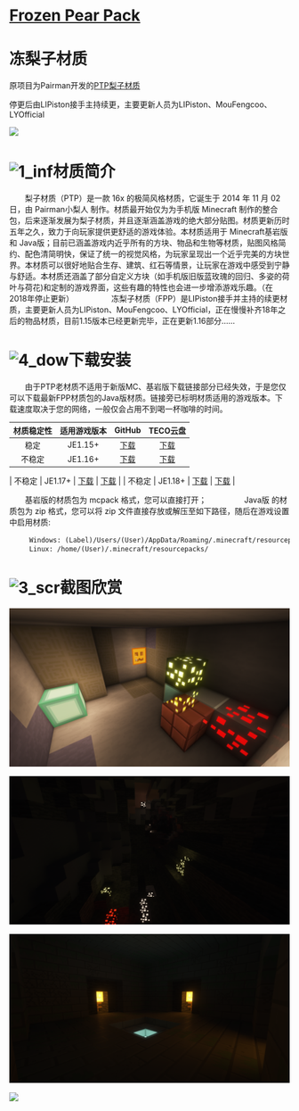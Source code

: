 # [Frozen Pear Pack](https://github.com/LIPiston/Frozen_Pear_Pack)
# 冻梨子材质

 原项目为Pairman开发的[PTP梨子材质](https://github.com/Pairman/PTP)
 
停更后由LIPiston接手主持续更，主要更新人员为LIPiston、MouFengcoo、LYOfficial

![](https://github.com/LYOfficial/Frozen_Pear_Pack/blob/master/title.png?raw=true)

# ![1_inf](https://ooo.0o0.ooo/2018/04/15/5ad356c68a689.png)材质简介
　　梨子材质（PTP）是一款 16x 的极简风格材质，它诞生于 2014 年 11 月 02 日，由 Pairman小梨人 制作。材质最开始仅为为手机版 Minecraft 制作的整合包，后来逐渐发展为梨子材质，并且逐渐涵盖游戏的绝大部分贴图。材质更新历时五年之久，致力于向玩家提供更舒适的游戏体验。本材质适用于 Minecraft基岩版 和 Java版；目前已涵盖游戏内近乎所有的方块、物品和生物等材质，贴图风格简约、配色清简明快，保证了统一的视觉风格，为玩家呈现出一个近乎完美的方块世界。本材质可以很好地贴合生存、建筑、红石等情景，让玩家在游戏中感受到宁静与舒适。本材质还涵盖了部分自定义方块（如手机版旧版蓝玫瑰的回归、多姿的荷叶与荷花)和定制的游戏界面，这些有趣的特性也会进一步增添游戏乐趣。（在2018年停止更新）
　　
　　
  冻梨子材质（FPP）是LIPiston接手并主持的续更材质，主要更新人员为LIPiston、MouFengcoo、LYOfficial，正在慢慢补齐18年之后的物品材质，目前1.15版本已经更新完毕，正在更新1.16部分……

# ![4_dow](https://ooo.0o0.ooo/2018/04/15/5ad356daadd7b.png)下载安装
　　由于PTP老材质不适用于新版MC、基岩版下载链接部分已经失效，于是您仅可以下载最新FPP材质包的Java版材质。链接旁已标明材质适用的游戏版本。下载速度取决于您的网络，一般仅会占用不到喝一杯咖啡的时间。

| 材质稳定性 | 适用游戏版本 | GitHub | TECO云盘 |
|:----------: | :----------: | :-----------: | :-----------: |
| 稳定  | JE1.15+  | [下载](https://github.com/LIPiston/Frozen_Pear_Pack/releases/download/v6.8-1.15/Pear.Textures.Pack.for.je1.15.v6.8.zip) | [下载](http://pan.coldregion.top:17468/share/fl0pBpu6)  |
| 不稳定  | JE1.16+  | [下载](https://github.com/LIPiston/Frozen_Pear_Pack/releases/download/v6.8-alpha2/Frozen_Pear_Pack_v6.8-alpha2-for_1.16.zip) | [下载](http://pan.coldregion.top:17468/share/kCXC4UGr)  |

| 不稳定  | JE1.17+  | [下载](https://github.com/LIPiston/Frozen_Pear_Pack/releases/download/v6.8-alpha2/Frozen_Pear_Pack_v6.8-alpha2-for_1.17.zip) | [下载](http://pan.coldregion.top:17468/share/CdSSBwdh)  |
| 不稳定  | JE1.18+  | [下载](https://github.com/LIPiston/Frozen_Pear_Pack/releases/download/v6.8-alpha2/Frozen_Pear_Pack_v6.8-alpha2-for_1.18.zip) | [下载](http://pan.coldregion.top:17468/share/rBbpt9N9)  |

　　基岩版的材质包为 mcpack 格式，您可以直接打开；
　　
　　
  Java版 的材质包为 zip 格式，您可以将 zip 文件直接存放或解压至如下路径，随后在游戏设置中启用材质:
　　　　　
```markdown
　　　Windows: (Label)/Users/(User)/AppData/Roaming/.minecraft/resourcepacks/
　　　Linux: /home/(User)/.minecraft/resourcepacks/
```

# ![3_scr](https://ooo.0o0.ooo/2018/04/15/5ad356e2418e9.png)截图欣赏

![](https://github.com/LIPiston/Frozen_Pear_Pack/raw/master/demo.png)

![](https://github.com/LIPiston/Frozen_Pear_Pack/blob/master/demo2.png)

![](https://github.com/LIPiston/Frozen_Pear_Pack/blob/master/demo3.png)

![](https://i.loli.net/2019/02/09/5c5dc11a6d1b0.png)
